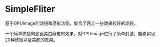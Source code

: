 # SimpleFliter
基于GPUImage的滤镜和磨皮功能，集合了网上一些效果较好的滤镜。


一个简单快捷的滤镜美白磨皮的效果，对GPUImage进行了简单封装，能够实现20种滤镜以及美颜的效果。